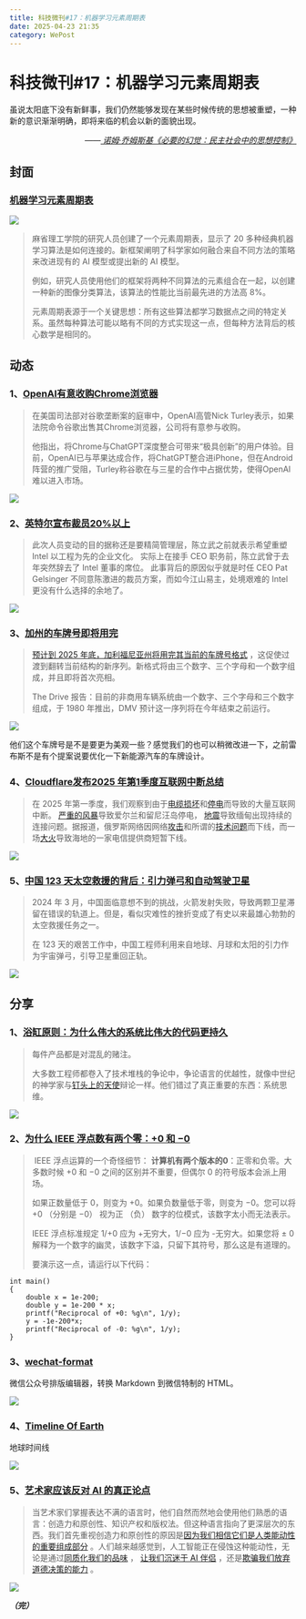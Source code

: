```yaml
---
title: 科技微刊#17：机器学习元素周期表
date: 2025-04-23 21:35
category: WePost
---
```

# 科技微刊#17：机器学习元素周期表

<!--Yusuol-->
虽说太阳底下没有新鲜事，我们仍然能够发现在某些时候传统的思想被重塑，一种新的意识渐渐明确，即将来临的机会以新的面貌出现。
<div style="text-align: right; font-style: italic;">
  ——<a href="https://book.douban.com/subject/35327325/ ">
		诺姆·乔姆斯基《必要的幻觉：民主社会中的思想控制》
  </a>
</div>
<!--Yusuol-->

## 封面

### [机器学习元素周期表](https://news.mit.edu/2025/machine-learning-periodic-table-could-fuel-ai-discovery-0423)

![](https://techdaily.oss-cn-shanghai.aliyuncs.com/17/1700.jpg)

> 麻省理工学院的研究人员创建了一个元素周期表，显示了 20 多种经典机器学习算法是如何连接的。新框架阐明了科学家如何融合来自不同方法的策略来改进现有的 AI 模型或提出新的 AI 模型。
> 
> 例如，研究人员使用他们的框架将两种不同算法的元素组合在一起，以创建一种新的图像分类算法，该算法的性能比当前最先进的方法高 8%。
> 
> 元素周期表源于一个关键思想：所有这些算法都学习数据点之间的特定关系。虽然每种算法可能以略有不同的方式实现这一点，但每种方法背后的核心数学是相同的。

## 动态

### 1、[OpenAI有意收购Chrome浏览器](https://www.bloomberg.com/news/articles/2025-04-22/openai-would-buy-google-s-chrome-browser-chatgpt-chief-says?sref=10lNAhZ9&embedded-checkout=true)

> 在美国司法部对谷歌垄断案的庭审中，OpenAI高管Nick Turley表示，如果法院命令谷歌出售其Chrome浏览器，公司将有意参与收购。
> 
> 他指出，将Chrome与ChatGPT深度整合可带来“极具创新”的用户体验。目前，OpenAI已与苹果达成合作，将ChatGPT整合进iPhone，但在Android阵营的推广受阻，Turley称谷歌在与三星的合作中占据优势，使得OpenAI难以进入市场。

![](https://techdaily.oss-cn-shanghai.aliyuncs.com/17/1701.webp)

### 2、[英特尔宣布裁员20%以上](https://www.bloomberg.com/news/articles/2025-04-23/intel-to-announce-plans-this-week-to-cut-more-than-20-of-staff?srnd=homepage-americas)

> 此次人员变动的目的据称还是要精简管理层，陈立武之前就表示希望重塑 Intel 以工程为先的企业文化。 实际上在接手 CEO 职务前，陈立武曾于去年突然辞去了 Intel 董事的席位。 此事背后的原因似乎就是时任 CEO Pat Gelsinger 不同意陈激进的裁员方案，而如今江山易主，处境艰难的 Intel 更没有什么选择的余地了。

![](https://techdaily.oss-cn-shanghai.aliyuncs.com/17/1702.webp)

### 3、[加州的车牌号即将用完](https://tech.slashdot.org/story/25/04/22/226251/california-is-about-to-run-out-of-license-plate-numbers?utm_source=rss1.0mainlinkanon&utm_medium=feed)

> [预计到 2025 年底，加利福尼亚州将用完其当前的车牌号格式](https://www.thedrive.com/news/california-is-running-out-of-license-plate-numbers) ，这促使过渡到翻转当前结构的新序列。新格式将由三个数字、三个字母和一个数字组成，并且即将首次亮相。
> 
> The Drive 报告：目前的非商用车辆系统由一个数字、三个字母和三个数字组成，于 1980 年推出，DMV 预计这一序列将在今年结束之前运行。

![](https://techdaily.oss-cn-shanghai.aliyuncs.com/17/1703.webp)

他们这个车牌号是不是要更为美观一些？感觉我们的也可以稍微改进一下，之前雷布斯不是有个提案说要优化一下新能源汽车的车牌设计。
### 4、[Cloudflare发布2025 年第1季度互联网中断总结](https://blog.cloudflare.com/q1-2025-internet-disruption-summary/)

> 在 2025 年第一季度，我们观察到由于[电缆损坏](https://blog.cloudflare.com/q1-2025-internet-disruption-summary/#submarine-and-terrestrial-cable-damage)和[停电](https://blog.cloudflare.com/q1-2025-internet-disruption-summary/#widespread-power-outages)而导致的大量互联网中断。 [严重的风暴](https://blog.cloudflare.com/q1-2025-internet-disruption-summary/#severe-weather)导致爱尔兰和留尼汪岛停电， [地震](https://blog.cloudflare.com/q1-2025-internet-disruption-summary/#earthquake)导致缅甸出现持续的连接问题。据报道，俄罗斯网络因网络[攻击](https://blog.cloudflare.com/q1-2025-internet-disruption-summary/#cyberattack)和所谓的[技术问题](https://blog.cloudflare.com/q1-2025-internet-disruption-summary/#technical-problems)而下线，而一场[大火](https://blog.cloudflare.com/q1-2025-internet-disruption-summary/#fire-damage)导致海地的一家电信提供商短暂下线。

![](https://techdaily.oss-cn-shanghai.aliyuncs.com/17/1704.webp)

### 5、[中国 123 天太空救援的背后：引力弹弓和自动驾驶卫星](https://news.cgtn.com/news/2025-04-20/China-s-123-day-space-rescue-Gravity-slingshot-and-auto-piloted-tech-1CJmrvgzMXK/p.html)

> 2024 年 3 月，中国面临意想不到的挑战，火箭发射失败，导致两颗卫星滞留在错误的轨道上。但是，看似灾难性的挫折变成了有史以来最雄心勃勃的太空救援任务之一。
> 
> 在 123 天的艰苦工作中，中国工程师利用来自地球、月球和太阳的引力作为宇宙弹弓，引导卫星重回正轨。

![](https://techdaily.oss-cn-shanghai.aliyuncs.com/17/1705.webp)

## 分享

### 1、[浴缸原则：为什么伟大的系统比伟大的代码更持久](https://medium.com/@lordmoma/the-bathtub-principle-why-great-systems-outlast-great-code-af570651e6f7)

> 每件产品都是对混乱的赌注。
> 
> 大多数工程师都卷入了技术堆栈的争论中，争论语言的优越性，就像中世纪的神学家与[钉头上的天使](https://www.youtube.com/watch?v=pqhtb3jTs5o)辩论一样。他们错过了真正重要的东西：系统思维。

![](https://techdaily.oss-cn-shanghai.aliyuncs.com/17/1706.webp)

### 2、[为什么 IEEE 浮点数有两个零：+0 和 −0](https://www.johndcook.com/blog/2010/06/15/why-computers-have-signed-zero/)

>  IEEE 浮点运算的一个奇怪细节： **计算机有两个版本的0**：正零和负零。大多数时候 +0 和 −0 之间的区别并不重要，但偶尔 0 的符号版本会派上用场。
> 
> 如果正数量低于 0，则变为 +0。如果负数量低于零，则变为 −0。您可以将 +0 （分别是 −0） 视为正 （负） 数字的位模式，该数字太小而无法表示。
> 
> IEEE 浮点标准规定 1/+0 应为 +无穷大，1/−0 应为 -无穷大。如果您将 ± 0 解释为一个数字的幽灵，该数字下溢，只留下其符号，那么这是有道理的。
> 
> 要演示这一点，请运行以下代码：

```
int main()
{
    double x = 1e-200;
    double y = 1e-200 * x;
    printf("Reciprocal of +0: %g\n", 1/y);
    y = -1e-200*x;
    printf("Reciprocal of -0: %g\n", 1/y);
}
```

### 3、[wechat-format](https://github.com/lyricat/wechat-format)

微信公众号排版编辑器，转换 Markdown 到微信特制的 HTML。

![](https://techdaily.oss-cn-shanghai.aliyuncs.com/17/1707.png)

### 4、[Timeline Of Earth](https://timelineofearth.com/)

地球时间线

![](https://techdaily.oss-cn-shanghai.aliyuncs.com/17/1708.png)

### 5、[艺术家应该反对 AI 的真正论点](https://www.vox.com/artificial-intelligence/408786/ai-art-studio-ghibli-moral-injury-copyright)

> 当艺术家们掌握表达不满的语言时，他们自然而然地会使用他们熟悉的语言：创造力和原创性、知识产权和版权法。但这种语言指向了更深层次的东西。我们首先重视创造力和原创性的原因是[因为我们相信它们是人类能动性的重要组成部分](https://www.vox.com/future-perfect/23674696/chatgpt-ai-creativity-originality-homogenization) 。人们越来越感觉到，人工智能正在侵蚀这种能动性，无论是通过[同质化我们的品味](https://www.vox.com/future-perfect/23674696/chatgpt-ai-creativity-originality-homogenization) ， [让我们沉迷于 AI 伴侣](https://www.vox.com/future-perfect/367188/love-addicted-ai-voice-human-gpt4-emotion) ，还是[欺骗我们放弃道德决策的能力](https://www.vox.com/future-perfect/384517/shannon-vallor-data-ai-philosophy-ethics-technology-edinburgh-future-perfect-50) 。

![](https://techdaily.oss-cn-shanghai.aliyuncs.com/17/1709.webp)

**_（完）_**